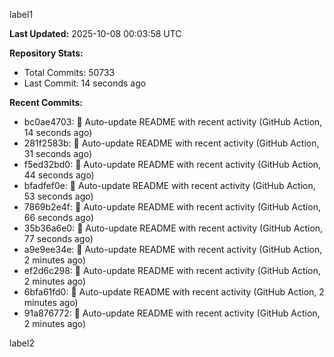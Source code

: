 
label1 
<!-- ACTIVITY_START -->
**Last Updated:** 2025-10-08 00:03:58 UTC

**Repository Stats:**
- Total Commits: 50733
- Last Commit: 14 seconds ago

**Recent Commits:**
- bc0ae4703: 🤖 Auto-update README with recent activity (GitHub Action, 14 seconds ago)
- 281f2583b: 🤖 Auto-update README with recent activity (GitHub Action, 31 seconds ago)
- f5ed32bd0: 🤖 Auto-update README with recent activity (GitHub Action, 44 seconds ago)
- bfadfef0e: 🤖 Auto-update README with recent activity (GitHub Action, 53 seconds ago)
- 7869b2e4f: 🤖 Auto-update README with recent activity (GitHub Action, 66 seconds ago)
- 35b36a6e0: 🤖 Auto-update README with recent activity (GitHub Action, 77 seconds ago)
- a9e9ee34e: 🤖 Auto-update README with recent activity (GitHub Action, 2 minutes ago)
- ef2d6c298: 🤖 Auto-update README with recent activity (GitHub Action, 2 minutes ago)
- 6bfa61fd0: 🤖 Auto-update README with recent activity (GitHub Action, 2 minutes ago)
- 91a876772: 🤖 Auto-update README with recent activity (GitHub Action, 2 minutes ago)
<!-- ACTIVITY_END -->

label2
